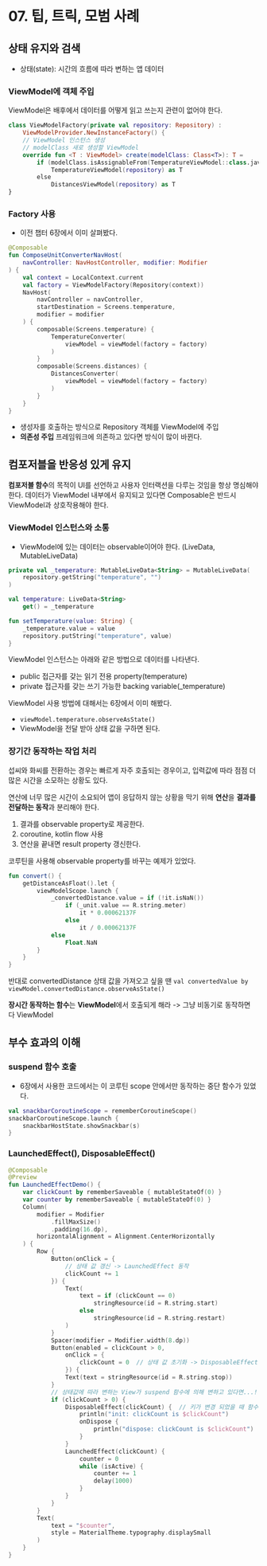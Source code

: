 # 07. 팁, 트릭, 모범 사례

## 상태 유지와 검색

- 상태(state): 시간의 흐름에 따라 변하는 앱 데이터

### ViewModel에 객체 주입

ViewModel은 배후에서 데이터를 어떻게 읽고 쓰는지 관련이 없어야 한다.

```kotlin
class ViewModelFactory(private val repository: Repository) :
    ViewModelProvider.NewInstanceFactory() {
    // ViewModel 인스턴스 생성
    // modelClass 새로 생성할 ViewModel
    override fun <T : ViewModel> create(modelClass: Class<T>): T =
        if (modelClass.isAssignableFrom(TemperatureViewModel::class.java))
            TemperatureViewModel(repository) as T
        else
            DistancesViewModel(repository) as T
}
```

### Factory 사용

- 이전 챕터 6장에서 이미 살펴봤다.

```kotlin
@Composable
fun ComposeUnitConverterNavHost(
    navController: NavHostController, modifier: Modifier
) {
    val context = LocalContext.current
    val factory = ViewModelFactory(Repository(context))
    NavHost(
        navController = navController,
        startDestination = Screens.temperature,
        modifier = modifier
    ) {
        composable(Screens.temperature) {
            TemperatureConverter(
                viewModel = viewModel(factory = factory)
            )
        }
        composable(Screens.distances) {
            DistancesConverter(
                viewModel = viewModel(factory = factory)
            )
        }
    }
}
```

- 생성자를 호출하는 방식으로 Repository 객체를 ViewModel에 주입
- **의존성 주입** 프레임워크에 의존하고 있다면 방식이 많이 바뀐다.

## 컴포저블을 반응성 있게 유지

**컴포저블 함수**의 목적이 UI를 선언하고 사용자 인터랙션을 다루는 것임을 항상 명심해야 한다.
데이터가 ViewModel 내부에서 유지되고 있다면 Composable은 반드시 ViewModel과 상호작용해야 한다.

### ViewModel 인스턴스와 소통

- ViewModel에 있는 데이터는 observable이어야 한다. (LiveData, MutableLiveData)

```kotlin
private val _temperature: MutableLiveData<String> = MutableLiveData(
    repository.getString("temperature", "")
)

val temperature: LiveData<String>
    get() = _temperature

fun setTemperature(value: String) {
    _temperature.value = value
    repository.putString("temperature", value)
}
```

ViewModel 인스턴스는 아래와 같은 방법으로 데이터를 나타낸다.

- public 접근자를 갖는 읽기 전용 property(temperature)
- private 접근자를 갖는 쓰기 가능한 backing variable(_temperature)

ViewModel 사용 방법에 대해서는 6장에서 이미 해봤다.

- ```viewModel.temperature.observeAsState()```
- ViewModel을 전달 받아 상태 값을 구하면 된다.

### 장기간 동작하는 작업 처리

섭씨와 화씨를 전환하는 경우는 빠르게 자주 호출되는 경우이고, 입력값에 따라 점점 더 많은 시간을 소모하는 상황도 있다.

연산에 너무 많은 시간이 소요되어 앱이 응답하지 않는 상황을 막기 위해 **연산**을 **결과를 전달하는 동작**과 분리해야 한다.

1. 결과를 observable property로 제공한다.
2. coroutine, kotlin flow 사용
3. 연산을 끝내면 result property 갱신한다.

코루틴을 사용해 observable property를 바꾸는 예제가 있었다.

```kotlin
fun convert() {
    getDistanceAsFloat().let {
        viewModelScope.launch {
            _convertedDistance.value = if (!it.isNaN())
                if (_unit.value == R.string.meter)
                    it * 0.00062137F
                else
                    it / 0.00062137F
            else
                Float.NaN
        }
    }
}
```

반대로 convertedDistance 상태 값을 가져오고 싶을 땐
```val convertedValue by viewModel.convertedDistance.observeAsState()```

**장시간 동작하는 함수**는 **ViewModel**에서 호출되게 해라 -> 그냥 비동기로 동작하면 다 ViewModel

## 부수 효과의 이해

### suspend 함수 호출

- 6장에서 사용한 코드에서는 이 코루틴 scope 안에서만 동작하는 중단 함수가 있었다.

```kotlin
val snackbarCoroutineScope = rememberCoroutineScope()
snackbarCoroutineScope.launch {
    snackbarHostState.showSnackbar(s)
}
```

### LaunchedEffect(), DisposableEffect()

```kotlin
@Composable
@Preview
fun LaunchedEffectDemo() {
    var clickCount by rememberSaveable { mutableStateOf(0) }
    var counter by rememberSaveable { mutableStateOf(0) }
    Column(
        modifier = Modifier
            .fillMaxSize()
            .padding(16.dp),
        horizontalAlignment = Alignment.CenterHorizontally
    ) {
        Row {
            Button(onClick = {
                // 상태 값 갱신 -> LaunchedEffect 동작
                clickCount += 1
            }) {
                Text(
                    text = if (clickCount == 0)
                        stringResource(id = R.string.start)
                    else
                        stringResource(id = R.string.restart)
                )
            }
            Spacer(modifier = Modifier.width(8.dp))
            Button(enabled = clickCount > 0,
                onClick = {
                    clickCount = 0  // 상태 값 초기화 -> DisposableEffect 동작
                }) {
                Text(text = stringResource(id = R.string.stop))
            }
            // 상태값에 따라 변하는 View가 suspend 함수에 의해 변하고 있다면...!
            if (clickCount > 0) {
                DisposableEffect(clickCount) {  // 키가 변경 되었을 때 함수 실행
                    println("init: clickCount is $clickCount")
                    onDispose {
                        println("dispose: clickCount is $clickCount")
                    }
                }
                LaunchedEffect(clickCount) {
                    counter = 0
                    while (isActive) {
                        counter += 1
                        delay(1000)
                    }
                }
            }
        }
        Text(
            text = "$counter",
            style = MaterialTheme.typography.displaySmall
        )
    }
}
```